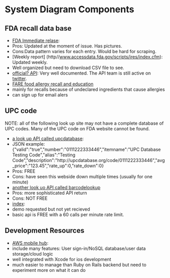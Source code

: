 # System Diagram Components 
## FDA recall data base
* [FDA Immediate relase](http://www.fda.gov/Food/RecallsOutbreaksEmergencies/Recalls/default.htm): 
 * Pros: Updated at the moment of issue. Has pictures.  
 * Cons:Data pattern varies for each entry. Would be hard for scraping.
* [Weekly report] (http//www.accessdata.fda.gov/scripts/ires/index.cfm): Updated weekly. 
 * Well organized but need to download CSV file to see.
* [official? API](https://open.fda.gov/food/enforcement/reference/): Very well documented. The API team is still active on [twitter](https://twitter.com/openFDA).
* [FARE food allergy recall and education](https://www.foodallergy.org/stay-informed?gclid=Cj0KEQjw4MK_BRC1n6KTtezikbIBEiQA872hYReUftLmAPUvzuaPd6LODj-gS_zLHVY78dVaPzZJ3MAaAhLM8P8HAQ)
 * mainly for recalls because of undeclared ingredients that cause allergies
 * can sign up for email alers

## UPC code
NOTE: all of the following look up site may not have a complete database of UPC codes. Many of the UPC code on FDA website cannot be found.
* [a look up API called upcdatabase](http://upcdatabase.org/api):
 * JSON example: {"valid":"true","number":"0111222333446","itemname":"UPC Database Testing Code","alias":"Testing Code","description":"http:\/\/upcdatabase.org\/code\/0111222333446","avg_price":"123.45","rate_up":0,"rate_down":0}
 * Pros: FREE
 * Cons: have seen this webside down multiple times (usually for one minute)
* [another look uo API called barcodelookup](https://www.barcodelookup.com/api)
 * Pros: more sophisticated API return
 * Cons: NOT FREE
* [index](https://info.indix.com/upc-lookup-demo?utm_campaign=Search-Product-Identifier-UPC|UPC-Code-Lookup&utm_source=ppc&gclid=Cj0KEQjwg8i_BRCT9dHt5ZSGi90BEiQAItdjpPA_yJyegmMiGFtiL_sZuIKbROWcl3pT1-6EsU6YZDwaAmzX8P8HAQ):
 * demo requested but not yet recieved
 * basic api is FREE with a 60 calls per minute rate limit. 
 
## Development Resources
* [AWS mobile hub](https://console.aws.amazon.com/mobilehub/home?region=us-east-1#/575427dd-3ce2-4393-9fd6-2db97e4c4d13/build):
 * include many features: User sign-in/NoSQL database/user data storage/cloud logic
 * well integrated with Xcode for ios development
 * much easier to manage than Ruby on Rails backend but need to experiment more on what it can do

